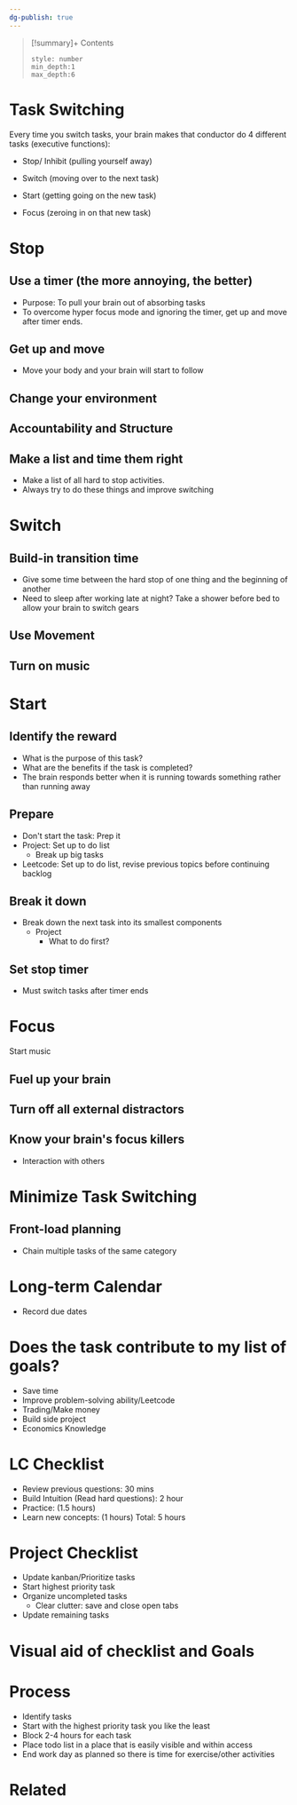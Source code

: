 ```yaml
---
dg-publish: true
---
```



>[!summary]+ Contents
>```toc
>style: number
>min_depth:1
>max_depth:6
>```

# Task Switching
Every time you switch tasks, your brain makes that conductor do 4 different tasks (executive functions):

-   Stop/ Inhibit (pulling yourself away)
    
-   Switch (moving over to the next task)
    
-   Start (getting going on the new task)
    
-   Focus (zeroing in on that new task)


# Stop

## Use a timer (the more annoying, the better)
- Purpose: To pull your brain out of absorbing tasks
- To overcome hyper focus mode and ignoring the timer, get up and move after timer ends.

## Get up and move
- Move your body and your brain will start to follow

## Change your environment

## Accountability and Structure

## Make a list and time them right
- Make a list of all hard to stop activities. 
- Always try to do these things and improve switching


# Switch
## Build-in transition time
- Give some time between the hard stop of one thing and the beginning of another
- Need to sleep after working late at night? Take a shower before bed to allow your brain to switch gears

## Use Movement

## Turn on music



# Start
## Identify the reward
- What is the purpose of this task?
- What are the benefits if the task is completed?
- The brain responds better when it is running towards something rather than running away

## Prepare
- Don't start the task: Prep it
- Project: Set up to do list
	- Break up big tasks
- Leetcode: Set up to do list, revise previous topics before continuing backlog

## Break it down
- Break down the next task into its smallest components
	- Project
		- What to do first?

## Set stop timer
- Must switch tasks after timer ends

# Focus
Start music
## Fuel up your brain

## Turn off all external distractors

## Know your brain's focus killers
- Interaction with others

# Minimize Task Switching
## Front-load planning
- Chain multiple tasks of the same category

# Long-term Calendar
- Record due dates 

# Does the task contribute to my list of goals?
- Save time
- Improve problem-solving ability/Leetcode
- Trading/Make money
- Build side project
- Economics Knowledge

# LC Checklist
- Review previous questions: 30 mins
- Build Intuition (Read hard questions): 2 hour
- Practice: (1.5 hours)
- Learn new concepts: (1 hours)
Total: 5 hours

# Project Checklist
- Update kanban/Prioritize tasks
- Start highest priority task
- Organize uncompleted tasks
	- Clear clutter: save and close open tabs
- Update remaining tasks


# Visual aid of checklist and Goals


# Process
- Identify tasks
- Start with the highest priority task you like the least
- Block 2-4 hours for each task
- Place todo list in a place that is easily visible and within access
- End work day as planned so there is time for exercise/other activities



# Related
